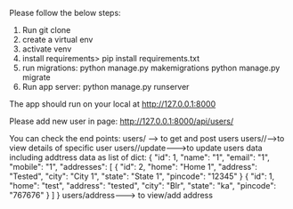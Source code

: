 Please follow the below steps:
1. Run git clone <repository url>
2. create a virtual env
3. activate venv
4. install requirements> pip install requirements.txt
5. run migrations:
python manage.py makemigrations
python manage.py migrate
6. Run app server:
   python manage.py runserver

The app should run on your local at http://127.0.0.1:8000

Please add new user in page: http://127.0.0.1:8000/api/users/

You can check the end points: users/ --> to get and post users
                              users/<id>/-->to view details of specific user
                              users/<id>/update--->to update users data including addtress data as list of dict:
{
    "id": 1,
    "name": "1",
    "email": "1",
    "mobile": "1",
    "addresses": [
        {
            "id": 2,
            "home": "Home 1",
            "address": "Tested",
            "city": "City 1",
            "state": "State 1",
            "pincode": "12345"
        }
{
        "id": 1,
        "home": "test",
        "address": "tested",
        "city": "Blr",
        "state": "ka",
        "pincode": "767676"
    }
    ]
}
                        users/address---> to view/add address



